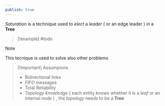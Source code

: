 ```yaml
---
publish: true
---
```

*Saturation* is a technique used to *elect* a *leader* ( or an edge leader ) in a **Tree** 

>[!example] 
>#todo

>[!note] 
>This tecnique is used to solve also other problems

>[!important] Assumpions
>+ Bidirectional links
>+ *FIFO* messages
>+ Total Reliability
>+ *Topology knowledge* ( each entity knows whether it is a *leaf* or an internal *node* ) , the *topology* needs to be a **Tree**

